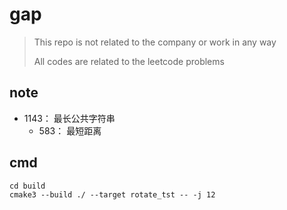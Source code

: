 # gap

> This repo is not related to the company or work in any way
>
> All codes are related to the leetcode problems

## note 

- 1143： 最长公共字符串
  - 583： 最短距离



## cmd
```
cd build
cmake3 --build ./ --target rotate_tst -- -j 12
```